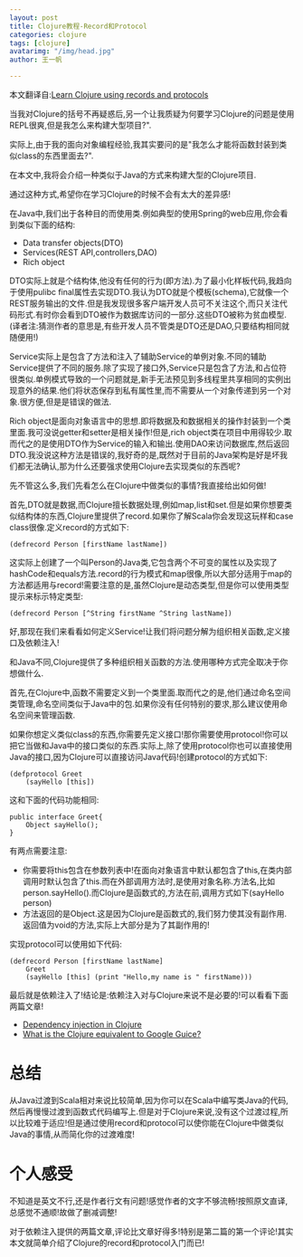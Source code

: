 ```yaml
---
layout: post
title: Clojure教程-Record和Protocol
categories: clojure
tags: [clojure]
avatarimg: "/img/head.jpg"
author: 王一帆

---
```



本文翻译自:[Learn Clojure using records and protocols](http://www.jayway.com/2013/02/05/learn-clojure-using-records-and-protocols/)

当我对Clojure的括号不再疑惑后,另一个让我质疑为何要学习Clojure的问题是使用REPL很爽,但是我怎么来构建大型项目?".

实际上,由于我的面向对象编程经验,我其实要问的是"我怎么才能将函数封装到类似class的东西里面去?".

在本文中,我将会介绍一种类似于Java的方式来构建大型的Clojure项目.

通过这种方式,希望你在学习Clojure的时候不会有太大的差异感!

在Java中,我们出于各种目的而使用类.例如典型的使用Spring的web应用,你会看到类似下面的结构:

-   Data transfer objects(DTO)
-   Services(REST API,controllers,DAO)
-   Rich object

DTO实际上就是个结构体,他没有任何的行为(即方法).为了最小化样板代码,我趋向于使用pulibc final属性去实现DTO.我认为DTO就是个模板(schema),它就像一个REST服务输出的文件.但是我发现很多客户端开发人员可不关注这个,而只关注代码形式.有时你会看到DTO被作为数据库访问的一部分.这些DTO被称为贫血模型.(译者注:猜测作者的意思是,有些开发人员不管类是DTO还是DAO,只要结构相同就随便用!)

Service实际上是包含了方法和注入了辅助Service的单例对象.不同的辅助Service提供了不同的服务.除了实现了接口外,Service只是包含了方法,和占位符很类似.单例模式导致的一个问题就是,新手无法预见到多线程里共享相同的实例出现意外的结果.他们将状态保存到私有属性里,而不需要从一个对象传递到另一个对象.很方便,但是是错误的做法.

Rich object是面向对象语言中的思想.即将数据及和数据相关的操作封装到一个类里面.我可没说getter和setter是相关操作!但是,rich object类在项目中用得较少.取而代之的是使用DTO作为Service的输入和输出.使用DAO来访问数据库,然后返回DTO.我没说这种方法是错误的,我好奇的是,既然对于目前的Java架构是好是坏我们都无法确认,那为什么还要强求使用Clojure去实现类似的东西呢?

<!-- more -->

先不管这么多,我们先看怎么在Clojure中做类似的事情?我直接给出如何做!

首先,DTO就是数据,而Clojure擅长数据处理,例如map,list和set.但是如果你想要类似结构体的东西,Clojure里提供了record.如果你了解Scala你会发现这玩样和case class很像.定义record的方式如下:

``` {.clojure}
(defrecord Person [firstName lastName])
```

这实际上创建了一个叫Person的Java类,它包含两个不可变的属性以及实现了hashCode和equals方法.record的行为模式和map很像,所以大部分适用于map的方法都适用与record!需要注意的是,虽然Clojure是动态类型,但是你可以使用类型提示来标示特定类型:

``` {.clojure}
(defrecord Person [^String firstName ^String lastName])
```

好,那现在我们来看看如何定义Service!让我们将问题分解为组织相关函数,定义接口及依赖注入!

和Java不同,Clojure提供了多种组织相关函数的方法.使用哪种方式完全取决于你想做什么.

首先,在Clojure中,函数不需要定义到一个类里面.取而代之的是,他们通过命名空间类管理,命名空间类似于Java中的包.如果你没有任何特别的要求,那么建议使用命名空间来管理函数.

如果你想定义类似class的东西,你需要先定义接口!那你需要使用protocol!你可以把它当做和Java中的接口类似的东西.实际上,除了使用protocol你也可以直接使用Java的接口,因为Clojure可以直接访问Java代码!创建protocol的方式如下:

``` {.clojure}
(defprotocol Greet
    (sayHello [this])
```

这和下面的代码功能相同:

``` {.java}
public interface Greet{
    Object sayHello();
}
```

有两点需要注意:

-   你需要将this包含在参数列表中!在面向对象语言中默认都包含了this,在类内部调用时默认包含了this.而在外部调用方法时,是使用对象名称.方法名,比如person.sayHello().而Clojure是函数式的,方法在前,调用方式如下(sayHello person)
-   方法返回的是Object.这是因为Clojure是函数式的,我们努力使其没有副作用.返回值为void的方法,实际上大部分是为了其副作用的!

实现protocol可以使用如下代码:

``` {.clojure}
(defrecord Person [firstName lastName]
    Greet
    (sayHello [this] (print "Hello,my name is " firstName)))
```

最后就是依赖注入了!结论是:依赖注入对与Clojure来说不是必要的!可以看看下面两篇文章!

-   [Dependency injection in
    Clojure](http://tech.puredanger.com/2010/03/01/dependency-injection-clojure/)
-   [What is the Clojure equivalent to Google
    Guice?](http://stackoverflow.com/questions/13085370/what-is-the-clojure-equivalent-to-google-guice)

# 总结

从Java过渡到Scala相对来说比较简单,因为你可以在Scala中编写类Java的代码,然后再慢慢过渡到函数式代码编写上.但是对于Clojure来说,没有这个过渡过程,所以比较难于适应!但是通过使用record和protocol可以使你能在Clojure中做类似Java的事情,从而简化你的过渡难度!

个人感受
========

不知道是英文不行,还是作者行文有问题!感觉作者的文字不够流畅!按照原文直译,总感觉不通顺!故做了删减调整!

对于依赖注入提供的两篇文章,评论比文章好得多!特别是第二篇的第一个评论!其实本文就简单介绍了Clojure的record和protocol入门而已!
